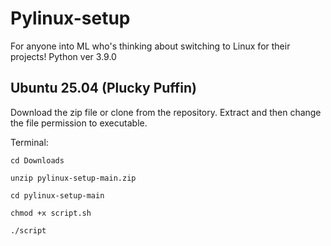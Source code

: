 # Pylinux-setup
For anyone into ML who's thinking about switching to Linux for their projects!
Python ver 3.9.0 

## Ubuntu 25.04 (Plucky Puffin)

Download the zip file or clone from the repository.
Extract and then change the file permission to executable.

Terminal:

`cd Downloads`

`unzip pylinux-setup-main.zip`

`cd pylinux-setup-main`

`chmod +x script.sh`

`./script`

